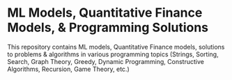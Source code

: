 # ML Models, Quantitative Finance Models, & Programming Solutions
This repository contains ML models, Quantitative Finance models, solutions to problems & algorithms in various programming topics (Strings, Sorting, Search, Graph Theory, Greedy, Dynamic Programming, Constructive Algorithms, Recursion, Game Theory, etc.)
